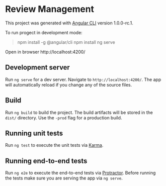 # Review Management

This project was generated with [Angular CLI](https://github.com/angular/angular-cli) version 1.0.0-rc.1.

To run progect in development mode:
>npm install -g @angular/cli
>npm install
>ng serve

Open in browser http://localhost:4200/

## Development server
Run `ng serve` for a dev server. Navigate to `http://localhost:4200/`. The app will automatically reload if you change any of the source files.

## Build

Run `ng build` to build the project. The build artifacts will be stored in the `dist/` directory. Use the `-prod` flag for a production build.

## Running unit tests

Run `ng test` to execute the unit tests via [Karma](https://karma-runner.github.io).

## Running end-to-end tests

Run `ng e2e` to execute the end-to-end tests via [Protractor](http://www.protractortest.org/).
Before running the tests make sure you are serving the app via `ng serve`.

